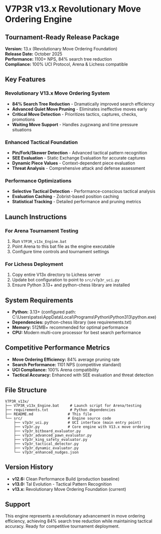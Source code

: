 # V7P3R v13.x Revolutionary Move Ordering Engine

## Tournament-Ready Release Package
**Version:** 13.x (Revolutionary Move Ordering Foundation)  
**Release Date:** October 2025  
**Performance:** 1100+ NPS, 84% search tree reduction  
**Compliance:** 100% UCI Protocol, Arena & Lichess compatible  

## Key Features

### Revolutionary V13.x Move Ordering System
- **84% Search Tree Reduction** - Dramatically improved search efficiency
- **Advanced Quiet Move Pruning** - Eliminates ineffective moves early
- **Critical Move Detection** - Prioritizes tactics, captures, checks, promotions
- **Waiting Move Support** - Handles zugzwang and time pressure situations

### Enhanced Tactical Foundation
- **Pin/Fork/Skewer Detection** - Advanced tactical pattern recognition
- **SEE Evaluation** - Static Exchange Evaluation for accurate captures
- **Dynamic Piece Values** - Context-dependent piece evaluation
- **Threat Analysis** - Comprehensive attack and defense assessment

### Performance Optimizations
- **Selective Tactical Detection** - Performance-conscious tactical analysis
- **Evaluation Caching** - Zobrist-based position caching
- **Statistical Tracking** - Detailed performance and pruning metrics

## Launch Instructions

### For Arena Tournament Testing
1. Run `V7P3R_v13x_Engine.bat`
2. Point Arena to this bat file as the engine executable
3. Configure time controls and tournament settings

### For Lichess Deployment
1. Copy entire V13x directory to Lichess server
2. Update bot configuration to point to `src/v7p3r_uci.py`
3. Ensure Python 3.13+ and python-chess library are installed

## System Requirements
- **Python:** 3.13+ (configured path: C:\Users\patss\AppData\Local\Programs\Python\Python313\python.exe)
- **Dependencies:** python-chess library (see requirements.txt)
- **Memory:** 512MB+ recommended for optimal performance
- **CPU:** Modern multi-core processor for best search performance

## Competitive Performance Metrics
- **Move Ordering Efficiency:** 84% average pruning rate
- **Search Performance:** 1101 NPS (competitive standard)
- **UCI Compliance:** 100% Arena compatibility
- **Tactical Accuracy:** Enhanced with SEE evaluation and threat detection

## File Structure
```
V7P3R_v13x/
├── V7P3R_v13x_Engine.bat     # Launch script for Arena/testing
├── requirements.txt          # Python dependencies
├── README.md                # This file
└── src/                     # Engine source code
    ├── v7p3r_uci.py         # UCI interface (main entry point)
    ├── v7p3r.py             # Core engine with V13.x move ordering
    ├── v7p3r_bitboard_evaluator.py
    ├── v7p3r_advanced_pawn_evaluator.py
    ├── v7p3r_king_safety_evaluator.py
    ├── v7p3r_tactical_detector.py
    ├── v7p3r_dynamic_evaluator.py
    └── v7p3r_enhanced_nudges.json
```

## Version History
- **v12.6:** Clean Performance Build (production baseline)
- **v13.0:** Tal Evolution - Tactical Pattern Recognition  
- **v13.x:** Revolutionary Move Ordering Foundation (current)

## Support
This engine represents a revolutionary advancement in move ordering efficiency, achieving 84% search tree reduction while maintaining tactical accuracy. Ready for competitive tournament deployment.